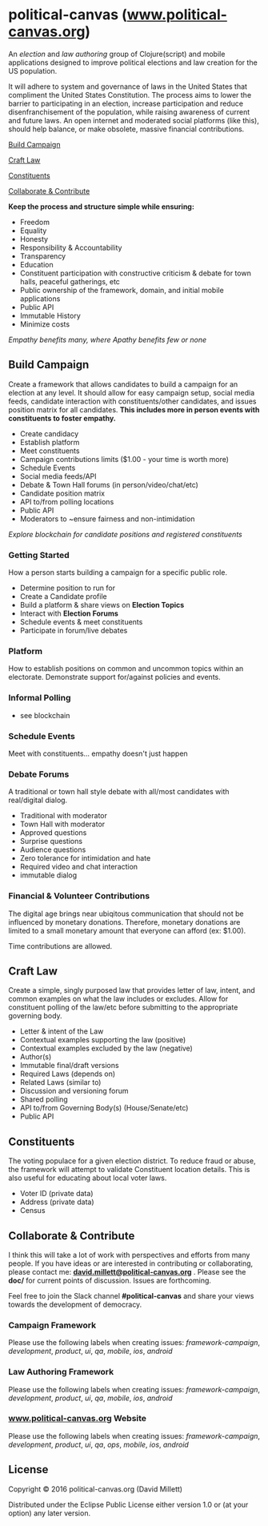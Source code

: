 # political-canvas (www.political-canvas.org)

An *election* and *law authoring* group of Clojure(script) and mobile applications designed to improve political elections and law creation for the 
US population. 

It will adhere to system and governance of laws in the United States that compliment the United 
States Constitution. The process aims to lower the barrier to participating in an election, increase participation and reduce 
disenfranchisement of the population, while raising awareness of current and future laws. An open internet and moderated social 
platforms (like this), should help balance, or make obsolete, massive financial contributions.
 
[Build Campaign](#build-campaign)

[Craft Law](#craft-law) 
  
[Constituents](#constituents)   
  
[Collaborate & Contribute](#collaborate)  
  
**Keep the process and structure simple while ensuring:**

 * Freedom
 * Equality
 * Honesty
 * Responsibility & Accountability
 * Transparency 
 * Education
 * Constituent participation with constructive criticism & debate for town halls, peaceful gatherings, etc
 * Public ownership of the framework, domain, and initial mobile applications
 * Public API
 * Immutable History
 * Minimize costs
 
*Empathy benefits many, where Apathy benefits few or none*

<a name="build-campaign"/></a>
## Build Campaign
Create a framework that allows candidates to build a campaign for an election at any level. It should allow for easy 
campaign setup, social media feeds, candidate interaction with constituents/other candidates, and issues position matrix 
for all candidates. **This includes more in person events with constituents to foster empathy.** 
  
 * Create candidacy
 * Establish platform
 * Meet constituents
 * Campaign contributions limits ($1.00 - your time is worth more) 
 * Schedule Events
 * Social media feeds/API
 * Debate & Town Hall forums (in person/video/chat/etc)
 * Candidate position matrix
 * API to/from polling locations
 * Public API
 * Moderators to ~ensure fairness and non-intimidation
 
 *Explore blockchain for candidate positions and registered constituents*
 
### Getting Started
How a person starts building a campaign for a specific public role.

 * Determine position to run for
 * Create a Candidate profile
 * Build a platform & share views on **Election Topics**
 * Interact with **Election Forums**
 * Schedule events & meet constituents
 * Participate in forum/live debates 
  
### Platform
 How to establish positions on common and uncommon topics within an electorate. Demonstrate
 support for/against policies and events.
 
### Informal Polling 
 
 * see blockchain 
 
### Schedule Events
Meet with constituents... empathy doesn't just happen
 
### Debate Forums
A traditional or town hall style debate with all/most candidates with real/digital dialog. 

 * Traditional with moderator 
 * Town Hall with moderator
 * Approved questions
 * Surprise questions
 * Audience questions
 * Zero tolerance for intimidation and hate 
 * Required video and chat interaction
 * immutable dialog 
 
### Financial & Volunteer Contributions
The digital age brings near ubiqitous communication that should not be influenced
by monetary donations. Therefore, monetary donations are limited to a small monetary 
amount that everyone can afford (ex: $1.00).

Time contributions are allowed.
 
<a name="craft-law"/></a>
## Craft Law
Create a simple, singly purposed law that provides letter of law, intent, and common 
examples on what the law includes or excludes. Allow for constituent polling of the 
law/etc before submitting to the appropriate governing body. 
 
 * Letter & intent of the Law
 * Contextual examples supporting the law (positive)
 * Contextual examples excluded by the law (negative)
 * Author(s) 
 * Immutable final/draft versions
 * Required Laws (depends on)
 * Related Laws (similar to)
 * Discussion and versioning forum
 * Shared polling
 * API to/from Governing Body(s) (House/Senate/etc) 
 * Public API


<a name="constituents"/></a>
## Constituents
The voting populace for a given election district. To reduce fraud or abuse, the framework will attempt to validate 
Constituent location details. This is also useful for educating about local voter laws.  

* Voter ID (private data)
* Address (private data)
* Census

<a name="collaborate"/></a>
## Collaborate & Contribute
I think this will take a lot of work with perspectives and efforts from many people. If you have ideas or are 
interested in contributing or collaborating, please contact me: **david.millett@political-canvas.org** . Please see the
**doc/** for current points of discussion. Issues are forthcoming. 

Feel free to join the Slack channel **#political-canvas** and share your views towards the development of democracy.

### Campaign Framework
Please use the following labels when creating issues:
*framework-campaign*, *development*, *product*, *ui*, *qa*, *mobile*, *ios*, *android*

### Law Authoring Framework
Please use the following labels when creating issues:
*framework-campaign*, *development*, *product*, *ui*, *qa*, *mobile*, *ios*, *android*

### www.political-canvas.org Website
Please use the following labels when creating issues:
*framework-campaign*, *development*, *product*, *ui*, *qa*, *ops*, *mobile*, *ios*, *android*

## License

Copyright © 2016 political-canvas.org (David Millett)

Distributed under the Eclipse Public License either version 1.0 or (at
your option) any later version.
